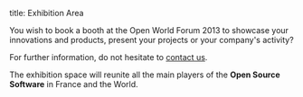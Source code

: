 title: Exhibition Area

You wish to book a booth at the Open World Forum 2013 to showcase your innovations and products, present your projects or your company's activity? 

<!-- Download the exhibition area plan below and the <a href="/static/Documents/ParticipationContract_OWF2013.pdf" target="_blank">participation contract</a>.

<a href="/static/Documents/OWF_PlanExpo.pdf" target="_blank"><img src="/static/pictures/plan OWF.PNG" width="600"></a> -->

For further information, do not hesitate to [contact us][2].

[2]: mailto:participation%40openworldforum.org


The exhibition space will reunite all the main players of the **Open Source Software** in France and the World.

<!-- We are pleased to welcome them as our partners for this **6th edition** of the **Open World Forum** :


###A

<a href="http://www.alterway.fr/" target="_blank"><img src="/static/pictures/partners/logo_aw_rvb_copie.png" alt="Alter Way"> </a>



###B



###C



###D


###E



###H


###I



###L


###M



###N



###O


###P



###R



###S


###T



###X


-->
